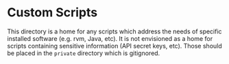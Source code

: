 # Custom Scripts

This directory is a home for any scripts which address the needs of specific installed software (e.g. rvm, Java, etc).  It is not envisioned as a home for scripts containing sensitive information (API secret keys, etc).  Those should be placed in the `private` directory which is gitignored.
